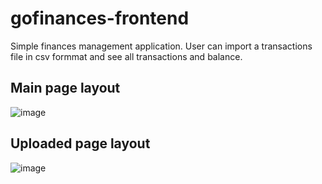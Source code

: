 # gofinances-frontend

Simple finances management application.
User can import a transactions file in csv formmat and see all transactions and balance.


## Main page layout
![image](https://user-images.githubusercontent.com/20348582/92126755-8e9e3400-edce-11ea-8e73-6b5e44290777.png)


## Uploaded page layout
![image](https://user-images.githubusercontent.com/20348582/92126776-95c54200-edce-11ea-82f1-e1ea380afd73.png)
